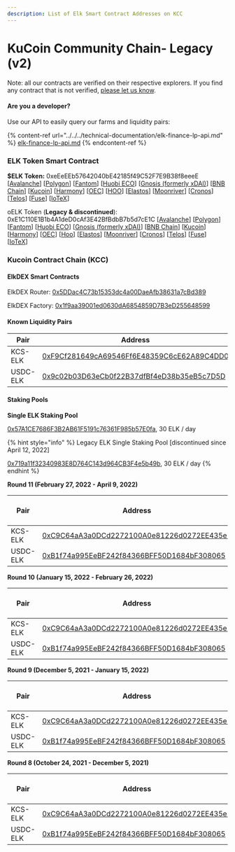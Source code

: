 ```yaml
---
description: List of Elk Smart Contract Addresses on KCC
---
```


# KuCoin Community Chain- Legacy (v2)

Note: all our contracts are verified on their respective explorers. If you find any contract that is not verified, [please let us know](mailto:hello@elk.finance).

#### Are you a developer?

Use our API to easily query our farms and liquidity pairs:

{% content-ref url="../../../technical-documentation/elk-finance-lp-api.md" %}
[elk-finance-lp-api.md](../../../technical-documentation/elk-finance-lp-api.md)
{% endcontent-ref %}

### ELK Token Smart Contract

**$ELK Token:** 0xeEeEEb57642040bE42185f49C52F7E9B38f8eeeE \[[Avalanche](https://snowtrace.io/token/0xeeeeeb57642040be42185f49c52f7e9b38f8eeee)] \[[Polygon](https://polygonscan.com/token/0xeEeEEb57642040bE42185f49C52F7E9B38f8eeeE)] \[[Fantom](https://ftmscan.com/token/0xeEeEEb57642040bE42185f49C52F7E9B38f8eeeE)] \[[Huobi ECO](https://hecoinfo.com/token/0xeEeEEb57642040bE42185f49C52F7E9B38f8eeeE)] \[[Gnosis (formerly xDAI)](https://blockscout.com/xdai/mainnet/token/0xeEeEEb57642040bE42185f49C52F7E9B38f8eeeE/token-transfers)] \[[BNB Chain](https://bscscan.com/token/0xeEeEEb57642040bE42185f49C52F7E9B38f8eeeE)] \[[Kucoin](https://explorer.kcc.io/en/token/0xeeeeeb57642040be42185f49c52f7e9b38f8eeee)] \[[Harmony](https://explorer.harmony.one/address/0xeEeEEb57642040bE42185f49C52F7E9B38f8eeeE)] \[[OEC](https://www.oklink.com/en/okc/address/0xeeeeeb57642040be42185f49c52f7e9b38f8eeee)] \[[HOO](https://hooscan.com/token/0xeEeEEb57642040bE42185f49C52F7E9B38f8eeeE)] \[[Elastos](https://esc.elastos.io/token/0xeEeEEb57642040bE42185f49C52F7E9B38f8eeeE/token-transfers)] \[[Moonriver](https://blockscout.moonriver.moonbeam.network/token/0xeEeEEb57642040bE42185f49C52F7E9B38f8eeeE/token-transfers)] \[[Cronos](https://cronos.org/explorer/token/0xeEeEEb57642040bE42185f49C52F7E9B38f8eeeE/token-transfers)] \[[Telos](https://www.teloscan.io/address/0xeeeeeb57642040be42185f49c52f7e9b38f8eeee)] \[[Fuse](https://explorer.fuse.io/token/0xeEeEEb57642040bE42185f49C52F7E9B38f8eeeE/token-transfers)] \[[IoTeX](https://iotexscout.io/address/0xeEeEEb57642040bE42185f49C52F7E9B38f8eeeE)]



oELK Token (**Legacy & discontinued**): 0xE1C110E1B1b4A1deD0cAf3E42BfBdbB7b5d7cE1C \[[Avalanche](https://cchain.explorer.avax.network/address/0xE1C110E1B1b4A1deD0cAf3E42BfBdbB7b5d7cE1C)] \[[Polygon](https://polygonscan.com/address/0xE1C110E1B1b4A1deD0cAf3E42BfBdbB7b5d7cE1C)] \[[Fantom](https://ftmscan.com/address/0xE1C110E1B1b4A1deD0cAf3E42BfBdbB7b5d7cE1C)] \[[Huobi ECO](https://hecoinfo.com/address/0xE1C110E1B1b4A1deD0cAf3E42BfBdbB7b5d7cE1C)] \[[Gnosis (formerly xDAI)](https://blockscout.com/xdai/mainnet/address/0xE1C110E1B1b4A1deD0cAf3E42BfBdbB7b5d7cE1C)] \[[BNB Chain](https://bscscan.com/address/0xE1C110E1B1b4A1deD0cAf3E42BfBdbB7b5d7cE1C)] \[[Kucoin](https://explorer.kcc.io/address/0xE1C110E1B1b4A1deD0cAf3E42BfBdbB7b5d7cE1C)] \[[Harmony](https://explorer.harmony.one/address/0xE1C110E1B1b4A1deD0cAf3E42BfBdbB7b5d7cE1C)] \[[OEC](https://www.oklink.com/okexchain/address/0xE1C110E1B1b4A1deD0cAf3E42BfBdbB7b5d7cE1C)] \[[Hoo](https://hooscan.com/address/0xE1C110E1B1b4A1deD0cAf3E42BfBdbB7b5d7cE1C)] \[[Elastos](https://esc.elastos.io/address/0xE1C110E1B1b4A1deD0cAf3E42BfBdbB7b5d7cE1C)] \[[Moonriver](https://blockscout.moonriver.moonbeam.network/address/0xE1C110E1B1b4A1deD0cAf3E42BfBdbB7b5d7cE1C)] \[[Cronos](https://cronos.crypto.org/explorer/address/0xE1C110E1B1b4A1deD0cAf3E42BfBdbB7b5d7cE1C/transactions)] \[[Telos](https://www.teloscan.io/evm/address/0xE1C110E1B1b4A1deD0cAf3E42BfBdbB7b5d7cE1C)] \[[Fuse](https://explorer.fuse.io/address/0xE1C110E1B1b4A1deD0cAf3E42BfBdbB7b5d7cE1C/transactions)] \[[IoTeX](https://iotexscout.io/address/0xe1cE1c0fa22EC693bAca6F5076bcdC4D0183DE1C)]



### Kucoin Contract Chain (KCC)

#### ElkDEX Smart Contracts

ElkDEX Router: [0x5DDac4C73b15353dc4a00DaeAfb38631a7cBd389](https://explorer.kcc.io/en/address/0x5DDac4C73b15353dc4a00DaeAfb38631a7cBd389)

ElkDEX Factory: [0x1f9aa39001ed0630dA6854859D7B3eD255648599](https://explorer.kcc.io/en/address/0x1f9aa39001ed0630dA6854859D7B3eD255648599)

#### Known Liquidity Pairs

| Pair     | Address                                                                                                                     |
| -------- | --------------------------------------------------------------------------------------------------------------------------- |
| KCS-ELK  | [0xF9Cf281649cA69546Ff6E48359C6cE62A89C4DD0](https://explorer.kcc.io/en/address/0xF9Cf281649cA69546Ff6E48359C6cE62A89C4DD0) |
| USDC-ELK | [0x9c02b03D63eCb0f22B37dfBf4eD38b35eB5c7D5D](https://explorer.kcc.io/en/address/0x9c02b03D63eCb0f22B37dfBf4eD38b35eB5c7D5D) |

#### Staking Pools

**Single ELK Staking Pool**

[0x57A1CE7686F3B2AB61F5191c76361F985b57E0fa](https://explorer.kcc.io/en/address/0x57A1CE7686F3B2AB61F5191c76361F985b57E0fa), 30 ELK / day

{% hint style="info" %}
Legacy ELK Single Staking Pool \[discontinued since April 12, 2022]

[0x719a11f32340983E8D764C143d964CB3F4e5b49b](https://explorer.kcc.io/en/address/0x719a11f32340983E8D764C143d964CB3F4e5b49b), 30 ELK / day
{% endhint %}

**Round 11 (February 27, 2022 - April 9, 2022)**

| Pair     | Address                                                                                                                  | ELK / day |
| -------- | ------------------------------------------------------------------------------------------------------------------------ | --------- |
| KCS-ELK  | [0xC9C64aA3a0DCd2272100A0e81226d0272EE435e7](https://explorer.kcc.io/address/0xC9C64aA3a0DCd2272100A0e81226d0272EE435e7) | 200       |
| USDC-ELK | [0xB1f74a995EeBF242f84366BFF50D1684bF308065](https://explorer.kcc.io/address/0xB1f74a995EeBF242f84366BFF50D1684bF308065) | 46        |

**Round 10 (January 15, 2022 - February 26, 2022)**

| Pair     | Address                                                                                                                  | ELK / day |
| -------- | ------------------------------------------------------------------------------------------------------------------------ | --------- |
| KCS-ELK  | [0xC9C64aA3a0DCd2272100A0e81226d0272EE435e7](https://explorer.kcc.io/address/0xC9C64aA3a0DCd2272100A0e81226d0272EE435e7) | 250       |
| USDC-ELK | [0xB1f74a995EeBF242f84366BFF50D1684bF308065](https://explorer.kcc.io/address/0xB1f74a995EeBF242f84366BFF50D1684bF308065) | 60        |

**Round 9 (December 5, 2021 - January 15, 2022)**

| Pair     | Address                                                                                                                  | ELK / day |
| -------- | ------------------------------------------------------------------------------------------------------------------------ | --------- |
| KCS-ELK  | [0xC9C64aA3a0DCd2272100A0e81226d0272EE435e7](https://explorer.kcc.io/address/0xC9C64aA3a0DCd2272100A0e81226d0272EE435e7) | 320       |
| USDC-ELK | [0xB1f74a995EeBF242f84366BFF50D1684bF308065](https://explorer.kcc.io/address/0xB1f74a995EeBF242f84366BFF50D1684bF308065) | 80        |

**Round 8 (October 24, 2021 - December 5, 2021)**

| Pair     | Address                                                                                                                  | ELK / day |
| -------- | ------------------------------------------------------------------------------------------------------------------------ | --------- |
| KCS-ELK  | [0xC9C64aA3a0DCd2272100A0e81226d0272EE435e7](https://explorer.kcc.io/address/0xC9C64aA3a0DCd2272100A0e81226d0272EE435e7) | 400       |
| USDC-ELK | [0xB1f74a995EeBF242f84366BFF50D1684bF308065](https://explorer.kcc.io/address/0xB1f74a995EeBF242f84366BFF50D1684bF308065) | 100       |
